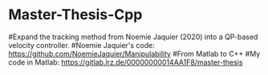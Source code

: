 # Master-Thesis-Cpp

#Expand the tracking method from Noemie Jaquier (2020) into a QP-based velocity controller.
#Noemie Jaquier's code: https://github.com/NoemieJaquier/Manipulability
#From Matlab to C++
#My code in Matlab: https://gitlab.lrz.de/00000000014AA1F8/master-thesis
